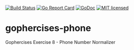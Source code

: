 [![Build Status](https://travis-ci.org/vaskoz/gophercises-phone.svg?branch=master)](https://travis-ci.org/vaskoz/gophercises-phone)
[![Go Report Card](https://goreportcard.com/badge/github.com/vaskoz/gophercises-phone)](https://goreportcard.com/report/github.com/vaskoz/gophercises-phone)
[![GoDoc](https://godoc.org/github.com/vaskoz/gophercises-phone?status.svg)](https://godoc.org/github.com/vaskoz/gophercises-phone)
[![MIT licensed](https://img.shields.io/badge/license-MIT-blue.svg)](./LICENSE.txt)

# gophercises-phone
Gophercises Exercise 8 - Phone Number Normalizer
